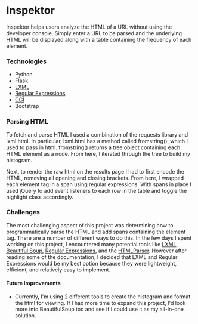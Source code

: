 # Inspektor
Inspektor helps users analyze the HTML of a URL without using the developer console. Simply enter a URL to be parsed and the underlying HTML will be displayed along with a table containing the frequency of each element.

### Technologies
- Python
- Flask
- [LXML](http://lxml.de/lxmlhtml.html)
- [Regular Expressions](https://docs.python.org/2/library/re.html)
- [CGI](https://wiki.python.org/moin/EscapingHtml)
- Bootstrap

### Parsing HTML
To fetch and parse HTML I used a combination of the requests library and lxml.html. In particular, lxml.html has a method called fromstring(), which I used to pass in html. fromstring() returns a tree object containing each HTML element as a node. From here, I iterated through the tree to build my histogram.

Next, to render the raw html on the results page I had to first encode the HTML, removing all opening and closing brackets. From here, I wrapped each element tag in a span using regular expressions. With spans in place I used jQuery to add event listeners to each row in the table and toggle the highlight class accordingly.

### Challenges
The most challenging aspect of this project was determining how to programmatically parse the HTML and add spans containing the element tag. There are a number of different ways to do this. In the few days I spent working on this project, I encountered many potential tools like [LXML](http://lxml.de/lxmlhtml.html), [Beautiful Soup](http://www.crummy.com/software/BeautifulSoup/), [Regular Expressions](https://docs.python.org/2/library/re.html), and the [HTMLParser](https://docs.python.org/2/library/htmlparser.html). However after reading some of the documentation, I decided that LXML and Regular Expressions would be my best option because they were lightweight, efficient, and relatively easy to implement.

#### Future Improvements
- Currently, I'm using 2 different tools to create the histogram and format the html for viewing. If I had more time to expand this project, I'd look more into BeautifulSoup too and see if I could use it as my all-in-one solution.
